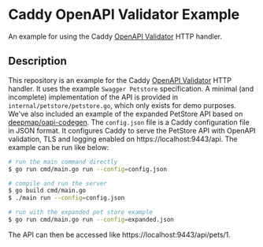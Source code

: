 # Caddy OpenAPI Validator Example

An example for using the Caddy [OpenAPI Validator](https://github.com/hslatman/caddy-openapi-validator) HTTP handler.

## Description

This repository is an example for the Caddy [OpenAPI Validator](https://github.com/hslatman/caddy-openapi-validator) HTTP handler.
It uses the example `Swagger Petstore` specification.
A minimal (and incomplete) implementation of the API is provided in `internal/petstore/petstore.go`, which only exists for demo purposes.
We've also included an example of the expanded PetStore API based on [deepmap/oapi-codegen](https://github.com/deepmap/oapi-codegen/tree/master/examples/petstore-expanded).
The `config.json` file is a Caddy configuration file in JSON format.
It configures Caddy to serve the PetStore API with OpenAPI validation, TLS and logging enabled on https://localhost:9443/api.
The example can be run like below:

```bash
# run the main command directly
$ go run cmd/main.go run --config=config.json

# compile and run the server
$ go build cmd/main.go
$ ./main run --config=config.json

# run with the expanded pet store example
$ go run cmd/main.go run --config=expanded.json
```

The API can then be accessed like https://localhost:9443/api/pets/1. 

